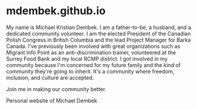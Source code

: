 # mdembek.github.io
My name is Michael Kristian Dembek. I am a father-to-be, a husband, and a dedicated community volunteer. I am the elected President of the Canadian Polish Congress in British Columbia and the lead Project Manager for Barka Canada. I've previously been involved with great organizations such as Migrant Info Point as an anti-discrimination trainer, volunteered at the Surrey Food Bank and my local RCMP district. 
I got involved in my community because I'm concerned for my future family and the kind of community they're going to inherit. It's a community where freedom, inclusion, and culture are accepted. 

Join me in making our community better.


Personal website of Michael Dembek
